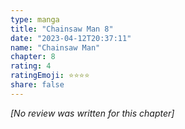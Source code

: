 ```yaml
---
type: manga
title: "Chainsaw Man 8"
date: "2023-04-12T20:37:11"
name: "Chainsaw Man"
chapter: 8
rating: 4
ratingEmoji: ⭐️⭐️⭐️⭐
share: false
---
```


_[No review was written for this chapter]_

